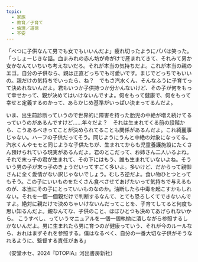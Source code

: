 ```yaml
---
topic:
  - 家族
  - 教育／子育て
  - 倫理／道徳
  - 不安
---
```

「べつに子供なんて男でも女でもいいんだよ」疲れ切ったようにパパは笑った。「っしょーじきな話。血まみれの赤ん坊が命がけで産まれてきて、それみて男か女かなんていちいち考えないだろ。それが本当の気持ちだよ。これが本当の親のエゴ。自分の子供なら、親は正直どっちでも可愛いです。まじでどっちでもいいの。親だけの気持ちでいったら、ね？　でもさ汽水くん、そんなふうに子育てって決めれないんだよ。君もいつか子供持つか分かんないけど、その子が何をもって幸せかって、親が決めてはいけないんですよ。何をもって健康で、何をもって幸せと定義するのかって、あらかじめ基準がいっぱい決まってるんだよ。

いま、出生前診断っていうので世界的に障害を持った胎児の中絶が増え続けてるっていうのがあるんですけど……年々だよ？　それは生まれてくる前の段階から、こうあるべきってことが決められてることも関係があるんだよ。これ綺麗事じゃない。ハーフの子供だってそう。同じようにうんと中絶の対象になってる。汽水くんやモモと同じような子供たちが、生まれてからも児童養護施設にたくさん預けられている現実があるんだよ。君のとこだって、お姉さん二人いるよね。それで末っ子の君が生まれて、その下にはもう、誰も生まれていないよね。そういう男の子が末っ子のきょうだいってすごく多いよ。多いけど、だからって親御さんに全く愛情がない訳じゃないでしょう。むしろ逆だよ。食い物ひとつとってもそう。この子にいいものをたくさん食べさせてあげたいって気持ちで与えるものが、本当にその子にとっていいものなのか。油断したら中毒を起こすかもしれない。それを一個一個親だけで判断するなんて、とても恐ろしくてできないんですよ。絶対に親だけで決めちゃいけないんだってことを、子育てしてると何度も思い知るんだよ。親なんてな、子供のこと、ほぼひとつも決めてあげられないから。 こうすべし、っていうマニュアルを一個一個執拗に潰しながら参照するしかないんだよ。男に生まれたら男に育つのが健康っていう、それが今のルールなら、おれはまずそれを参照する。僕はなるべく、自分の一番大切な子供がそうなれるように、監督する責任がある」

（安堂ホセ、2024『DTOPIA』河出書房新社）